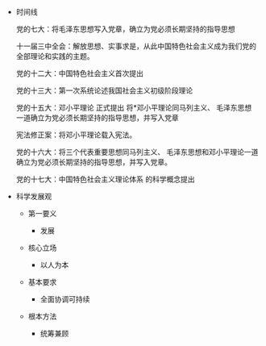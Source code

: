-   时间线
    
    党的七大：将毛泽东思想写入党章，确立为党必须长期坚持的指导思想
    
    十一届三中全会：解放思想、实事求是，从此中国特色社会主义成为我们党的全部理论和实践的主题。
    
    党的十二大：中国特色社会主义首次提出
    
    党的十三大：第一次系统论述我国社会主义初级阶段理论
    
    党的十五大：邓小平理论 正式提出 将*邓小平理论同马列主义、 毛泽东思想一道确立为党必须长期坚持的指导思想，并写入党章
    
    宪法修正案：将邓小平理论载入宪法。
    
    党的十六大：将三个代表重要思想同马列主义、 毛泽东思想和邓小平理论一道确立为党必须长期坚持的指导思想，并写入党章。
    
    党的十七大：中国特色社会主义理论体系 的科学概念提出
    
-   科学发展观
    
    -   第一要义
        
        -   发展
            
    -   核心立场
        
        -   以人为本
            
    -   基本要求
        
        -   全面协调可持续
            
    -   根本方法
        
        -   统筹兼顾
            

‍